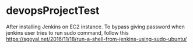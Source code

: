 # devopsProjectTest

After installing Jenkins on EC2 instance. To bypass giving password when jenkins user tries to run sudo command, follow this
https://sgoyal.net/2016/11/18/run-a-shell-from-jenkins-using-sudo-ubuntu/
